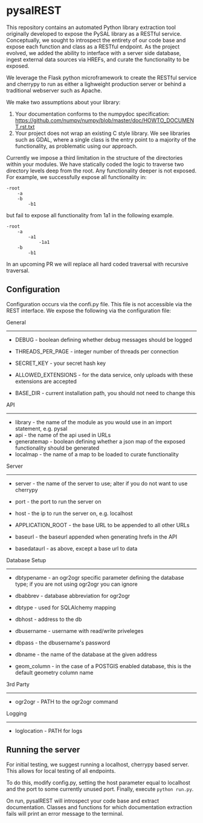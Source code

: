 pysalREST
=============================
This repository contains an automated Python library extraction tool originally developed to expose the PySAL library as a RESTful service.  Conceptually, we sought to introspect the entirety of our code base and expose each function and class as a RESTful endpoint.  As the project evolved, we added the ability to interface with a server side database, ingest external data sources via HREFs, and curate the functionality to be exposed.

We leverage the Flask python microframework to create the RESTful service and cherrypy to run as either a lighweight production server or behind a traditional webserver such as Apache.

We make two assumptions about your library:

1. Your documentation conforms to the numpydoc specification: https://github.com/numpy/numpy/blob/master/doc/HOWTO_DOCUMENT.rst.txt
2. Your project does not wrap an existing C style library.  We see libraries such as GDAL, where a single class is the entry point to a majority of the functionality, as problematic using our approach.

Currently we impose a third limitation in the structure of the directories within your modules.  We have statically coded the logic to traverse two directory levels deep from the root.  Any functionality deeper is not exposed.  For example, we successfully expose all functionality in:

	-root
		-a
		-b
			-b1
		
but fail to expose all functionality from 1a1 in the following example.

	-root
		-a
			-a1
				-1a1
		-b
			-b1
		
In an upcoming PR we will replace all hard coded traversal with recursive traversal.

Configuration
-------------
Configuration occurs via the confi.py file.  This file is not accessible via the REST interface.  We expose the following via the configuration file:

General
________

* DEBUG - boolean defining whether debug messages should be logged
* THREADS\_PER\_PAGE - integer number of threads per connection
* SECRET\_KEY - your secret hash key
* ALLOWED\_EXTENSIONS - for the data service, only uploads with these extensions are accepted

* BASE\_DIR - current installation path, you should not need to change this

API
________


* library - the name of the module as you would use in an import statement, e.g. pysal
* api - the name of the api used in URLs
* generatemap - boolean defining whether a json map of the exposed functionality should be generated
* localmap - the name of a map to be loaded to curate functionality

Server
________


* server - the name of the server to use; alter if you do not want to use cherrypy
* port - the port to run the server on
* host - the ip to run the server on, e.g. localhost

* APPLICATION\_ROOT - the base URL to be appended to all other URLs
* baseurl - the baseurl appended when generating hrefs in the API
* basedataurl - as above, except a base url to data

Database Setup
_________________


* dbtypename - an ogr2ogr specific parameter defining the database type; if you are not using ogr2ogr you can ignore
* dbabbrev - database abbreviation for ogr2ogr
* dbtype - used for SQLAlchemy mapping
* dbhost - address to the db
* dbusername - username with read/write priveleges
* dbpass - the dbusername's password
* dbname - the name of the database at the given address

* geom_column - in the case of a POSTGIS enabled database, this is the default geometry column name

3rd Party
__________


* ogr2ogr - PATH to the ogr2ogr command

Logging
________


* loglocation - PATH for logs

Running the server
------------------
For initial testing, we suggest running a localhost, cherrypy based server.  This allows for local testing of all endpoints.

To do this, modify config.py, setting the host parameter equal to localhost and the port to some currently unused port.  Finally, execute `python run.py`.

On run, pysalREST will introspect your code base and extract documentation.  Classes and functions for which documentation extraction fails will print an error message to the terminal.
